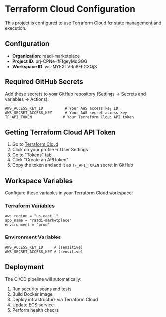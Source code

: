 # Terraform Cloud Configuration

This project is configured to use Terraform Cloud for state management and execution.

## Configuration

- **Organization**: raadi-marketplace
- **Project ID**: prj-CPNeHfFfgeyMqGGG
- **Workspace ID**: ws-MYEXTVRn8FhGXQjS

## Required GitHub Secrets

Add these secrets to your GitHub repository (Settings → Secrets and variables → Actions):

```
AWS_ACCESS_KEY_ID          # Your AWS access key ID
AWS_SECRET_ACCESS_KEY      # Your AWS secret access key
TF_API_TOKEN              # Your Terraform Cloud API token
```

## Getting Terraform Cloud API Token

1. Go to [Terraform Cloud](https://app.terraform.io/)
2. Click on your profile → User Settings
3. Go to "Tokens" tab
4. Click "Create an API token"
5. Copy the token and add it as `TF_API_TOKEN` secret in GitHub

## Workspace Variables

Configure these variables in your Terraform Cloud workspace:

### Terraform Variables
```
aws_region = "us-east-1"
app_name = "raadi-marketplace"
environment = "prod"
```

### Environment Variables
```
AWS_ACCESS_KEY_ID     # (sensitive)
AWS_SECRET_ACCESS_KEY # (sensitive)
```

## Deployment

The CI/CD pipeline will automatically:
1. Run security scans and tests
2. Build Docker image
3. Deploy infrastructure via Terraform Cloud
4. Update ECS service
5. Perform health checks
